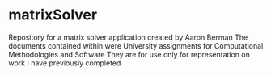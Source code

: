 # matrixSolver
Repository for a matrix solver application created by Aaron Berman 
The documents contained within were University assignments for Computational Methodologies and Software
They are for use only for representation on work I have previously completed
